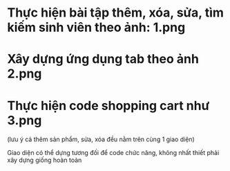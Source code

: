 # Thực hiện bài tập thêm, xóa, sửa, tìm kiếm sinh viên theo ảnh: 1.png

# Xây dựng ứng dụng tab theo ảnh 2.png

# Thực hiện code shopping cart như 3.png

(lưu ý cả thêm sản phẩm, sửa, xóa đều nằm trên cùng 1 giao diện)

Giao diện có thể dựng tương đối để code chức năng, không nhất thiết phải xây dựng giống hoàn toàn